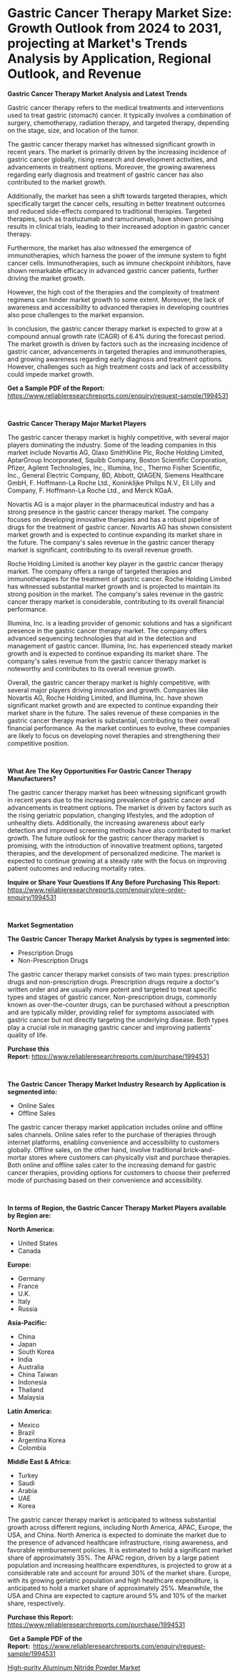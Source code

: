 <p><h1>Gastric Cancer Therapy Market Size: Growth Outlook from 2024 to 2031, projecting at Market's Trends Analysis by Application, Regional Outlook, and Revenue</h1></p><p><strong>Gastric Cancer Therapy Market Analysis and Latest Trends</strong></p>
<p><p>Gastric cancer therapy refers to the medical treatments and interventions used to treat gastric (stomach) cancer. It typically involves a combination of surgery, chemotherapy, radiation therapy, and targeted therapy, depending on the stage, size, and location of the tumor.</p><p>The gastric cancer therapy market has witnessed significant growth in recent years. The market is primarily driven by the increasing incidence of gastric cancer globally, rising research and development activities, and advancements in treatment options. Moreover, the growing awareness regarding early diagnosis and treatment of gastric cancer has also contributed to the market growth.</p><p>Additionally, the market has seen a shift towards targeted therapies, which specifically target the cancer cells, resulting in better treatment outcomes and reduced side-effects compared to traditional therapies. Targeted therapies, such as trastuzumab and ramucirumab, have shown promising results in clinical trials, leading to their increased adoption in gastric cancer therapy.</p><p>Furthermore, the market has also witnessed the emergence of immunotherapies, which harness the power of the immune system to fight cancer cells. Immunotherapies, such as immune checkpoint inhibitors, have shown remarkable efficacy in advanced gastric cancer patients, further driving the market growth.</p><p>However, the high cost of the therapies and the complexity of treatment regimens can hinder market growth to some extent. Moreover, the lack of awareness and accessibility to advanced therapies in developing countries also pose challenges to the market expansion.</p><p>In conclusion, the gastric cancer therapy market is expected to grow at a compound annual growth rate (CAGR) of 6.4% during the forecast period. The market growth is driven by factors such as the increasing incidence of gastric cancer, advancements in targeted therapies and immunotherapies, and growing awareness regarding early diagnosis and treatment options. However, challenges such as high treatment costs and lack of accessibility could impede market growth.</p></p>
<p><strong>Get a Sample PDF of the Report:&nbsp;</strong> <a href="https://www.reliableresearchreports.com/enquiry/request-sample/1994531">https://www.reliableresearchreports.com/enquiry/request-sample/1994531</a></p>
<p>&nbsp;</p>
<p><strong>Gastric Cancer Therapy Major Market Players</strong></p>
<p><p>The gastric cancer therapy market is highly competitive, with several major players dominating the industry. Some of the leading companies in this market include Novartis AG, Glaxo SmithKline Plc, Roche Holding Limited, AptarGroup Incorporated, Squibb Company, Boston Scientific Corporation, Pfizer, Agilent Technologies, Inc., Illumina, Inc., Thermo Fisher Scientific, Inc., General Electric Company, BD, Abbott, QIAGEN, Siemens Healthcare GmbH, F. Hoffmann-La Roche Ltd., Koninklijke Philips N.V., Eli Lilly and Company, F. Hoffmann-La Roche Ltd., and Merck KGaA.</p><p>Novartis AG is a major player in the pharmaceutical industry and has a strong presence in the gastric cancer therapy market. The company focuses on developing innovative therapies and has a robust pipeline of drugs for the treatment of gastric cancer. Novartis AG has shown consistent market growth and is expected to continue expanding its market share in the future. The company's sales revenue in the gastric cancer therapy market is significant, contributing to its overall revenue growth.</p><p>Roche Holding Limited is another key player in the gastric cancer therapy market. The company offers a range of targeted therapies and immunotherapies for the treatment of gastric cancer. Roche Holding Limited has witnessed substantial market growth and is projected to maintain its strong position in the market. The company's sales revenue in the gastric cancer therapy market is considerable, contributing to its overall financial performance.</p><p>Illumina, Inc. is a leading provider of genomic solutions and has a significant presence in the gastric cancer therapy market. The company offers advanced sequencing technologies that aid in the detection and management of gastric cancer. Illumina, Inc. has experienced steady market growth and is expected to continue expanding its market share. The company's sales revenue from the gastric cancer therapy market is noteworthy and contributes to its overall revenue growth.</p><p>Overall, the gastric cancer therapy market is highly competitive, with several major players driving innovation and growth. Companies like Novartis AG, Roche Holding Limited, and Illumina, Inc. have shown significant market growth and are expected to continue expanding their market share in the future. The sales revenue of these companies in the gastric cancer therapy market is substantial, contributing to their overall financial performance. As the market continues to evolve, these companies are likely to focus on developing novel therapies and strengthening their competitive position.</p></p>
<p>&nbsp;</p>
<p><strong>What Are The Key Opportunities For Gastric Cancer Therapy Manufacturers?</strong></p>
<p><p>The gastric cancer therapy market has been witnessing significant growth in recent years due to the increasing prevalence of gastric cancer and advancements in treatment options. The market is driven by factors such as the rising geriatric population, changing lifestyles, and the adoption of unhealthy diets. Additionally, the increasing awareness about early detection and improved screening methods have also contributed to market growth. The future outlook for the gastric cancer therapy market is promising, with the introduction of innovative treatment options, targeted therapies, and the development of personalized medicine. The market is expected to continue growing at a steady rate with the focus on improving patient outcomes and reducing mortality rates.</p></p>
<p><strong>Inquire or Share Your Questions If Any Before Purchasing This Report:</strong> <a href="https://www.reliableresearchreports.com/enquiry/pre-order-enquiry/1994531">https://www.reliableresearchreports.com/enquiry/pre-order-enquiry/1994531</a></p>
<p>&nbsp;</p>
<p><strong>Market Segmentation</strong></p>
<p><strong>The Gastric Cancer Therapy Market Analysis by types is segmented into:</strong></p>
<p><ul><li>Prescription Drugs</li><li>Non-Prescription Drugs</li></ul></p>
<p><p>The gastric cancer therapy market consists of two main types: prescription drugs and non-prescription drugs. Prescription drugs require a doctor's written order and are usually more potent and targeted to treat specific types and stages of gastric cancer. Non-prescription drugs, commonly known as over-the-counter drugs, can be purchased without a prescription and are typically milder, providing relief for symptoms associated with gastric cancer but not directly targeting the underlying disease. Both types play a crucial role in managing gastric cancer and improving patients' quality of life.</p></p>
<p><strong>Purchase this Report:&nbsp;</strong><a href="https://www.reliableresearchreports.com/purchase/1994531">https://www.reliableresearchreports.com/purchase/1994531</a></p>
<p>&nbsp;</p>
<p><strong>The Gastric Cancer Therapy Market Industry Research by Application is segmented into:</strong></p>
<p><ul><li>Online Sales</li><li>Offline Sales</li></ul></p>
<p><p>The gastric cancer therapy market application includes online and offline sales channels. Online sales refer to the purchase of therapies through internet platforms, enabling convenience and accessibility to customers globally. Offline sales, on the other hand, involve traditional brick-and-mortar stores where customers can physically visit and purchase therapies. Both online and offline sales cater to the increasing demand for gastric cancer therapies, providing options for customers to choose their preferred mode of purchasing based on their convenience and accessibility.</p></p>
<p>&nbsp;</p>
<p><strong>In terms of Region, the Gastric Cancer Therapy Market Players available by Region are:</strong></p>
<p>
    <p> <strong> North America: </strong>
        <ul>
            <li>United States</li>
            <li>Canada</li>
        </ul>
        </p> 
    <p> <strong> Europe: </strong>
        <ul>
            <li>Germany</li>
            <li>France</li>
            <li>U.K.</li>
            <li>Italy</li>
            <li>Russia</li>
        </ul>
        </p> 
    <p> <strong> Asia-Pacific: </strong>
        <ul>
            <li>China</li>
            <li>Japan</li>
            <li>South Korea</li>
            <li>India</li>
            <li>Australia</li>
            <li>China Taiwan</li>
            <li>Indonesia</li>
            <li>Thailand</li>
            <li>Malaysia</li>
        </ul>
        </p> 
    <p> <strong> Latin America: </strong>
        <ul>
            <li>Mexico</li>
            <li>Brazil</li>
            <li>Argentina Korea</li>
            <li>Colombia</li>
        </ul>
        </p> 
    <p> <strong> Middle East & Africa: </strong>
        <ul>
            <li>Turkey</li>
            <li>Saudi</li>
            <li>Arabia</li>
            <li>UAE</li>
            <li>Korea</li>
        </ul>
    </p>
    </p>
<p><p>The gastric cancer therapy market is anticipated to witness substantial growth across different regions, including North America, APAC, Europe, the USA, and China. North America is expected to dominate the market due to the presence of advanced healthcare infrastructure, rising awareness, and favorable reimbursement policies. It is estimated to hold a significant market share of approximately 35%. The APAC region, driven by a large patient population and increasing healthcare expenditures, is projected to grow at a considerable rate and account for around 30% of the market share. Europe, with its growing geriatric population and high healthcare expenditure, is anticipated to hold a market share of approximately 25%. Meanwhile, the USA and China are expected to capture around 5% and 10% of the market share, respectively.</p></p>
<p><strong>Purchase this Report: </strong><a href="https://www.reliableresearchreports.com/purchase/1994531">https://www.reliableresearchreports.com/purchase/1994531</a></p>
<p>&nbsp;<strong>Get a Sample PDF of the Report:&nbsp;&nbsp;</strong><a href="https://www.reliableresearchreports.com/enquiry/request-sample/1994531">https://www.reliableresearchreports.com/enquiry/request-sample/1994531</a></p>
<p><strong></strong></p>
<p><p><a href="https://medium.com/@elzaziemann1943/high-purity-aluminum-nitride-powder-market-furnishes-information-on-market-share-market-trends-40c95bfd2531">High-purity Aluminum Nitride Powder Market</a></p></p>